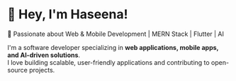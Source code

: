 # 👋 Hey, I'm Haseena!
🚀 Passionate about Web & Mobile Development | MERN Stack | Flutter | AI  

I'm a software developer specializing in **web applications, mobile apps, and AI-driven solutions**.  
I love building scalable, user-friendly applications and contributing to open-source projects.
